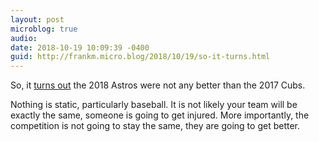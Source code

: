 ```yaml
---
layout: post
microblog: true
audio: 
date: 2018-10-19 10:09:39 -0400
guid: http://frankm.micro.blog/2018/10/19/so-it-turns.html
---
```

So, it [turns out](https://www.chron.com/sports/astros/article/Houston-Astros-Boston-Red-Sox-ALCS-Game-5-recap-13318892.php) the 2018 Astros were not any better than the 2017 Cubs. 

Nothing is static, particularly baseball. It is not likely your team will be exactly the same, someone is going to get injured. More importantly, the competition is not going to stay the same, they are going to get better. 

